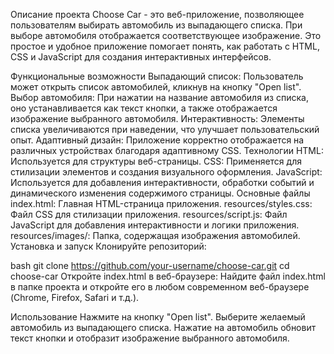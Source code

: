 Описание проекта
Choose Car - это веб-приложение, позволяющее пользователям выбирать автомобиль из выпадающего списка. При выборе автомобиля отображается соответствующее изображение. Это простое и удобное приложение помогает понять, как работать с HTML, CSS и JavaScript для создания интерактивных интерфейсов.

Функциональные возможности
Выпадающий список: Пользователь может открыть список автомобилей, кликнув на кнопку "Open list".
Выбор автомобиля: При нажатии на название автомобиля из списка, оно устанавливается как текст кнопки, а также отображается изображение выбранного автомобиля.
Интерактивность: Элементы списка увеличиваются при наведении, что улучшает пользовательский опыт.
Адаптивный дизайн: Приложение корректно отображается на различных устройствах благодаря адаптивному CSS.
Технологии
HTML: Используется для структуры веб-страницы.
CSS: Применяется для стилизации элементов и создания визуального оформления.
JavaScript: Используется для добавления интерактивности, обработки событий и динамического изменения содержимого страницы.
Основные файлы
index.html: Главная HTML-страница приложения.
resources/styles.css: Файл CSS для стилизации приложения.
resources/script.js: Файл JavaScript для добавления интерактивности и логики приложения.
resources/images/: Папка, содержащая изображения автомобилей.
Установка и запуск
Клонируйте репозиторий:

bash
git clone https://github.com/your-username/choose-car.git
cd choose-car
Откройте index.html в веб-браузере: Найдите файл index.html в папке проекта и откройте его в любом современном веб-браузере (Chrome, Firefox, Safari и т.д.).

Использование
Нажмите на кнопку "Open list".
Выберите желаемый автомобиль из выпадающего списка.
Нажатие на автомобиль обновит текст кнопки и отобразит изображение выбранного автомобиля.
